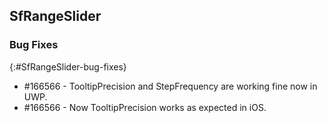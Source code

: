 ## SfRangeSlider

### Bug Fixes
{:#SfRangeSlider-bug-fixes} 

* \#166566  - TooltipPrecision and StepFrequency are working fine now in UWP.
* \#166566  - Now TooltipPrecision works as expected in iOS.